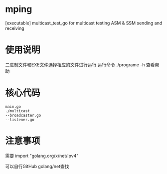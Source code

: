 # mping
[executable] multicast_test_go for multicast testing ASM &amp; SSM sending and receiving

# 使用说明
二进制文件和EXE文件选择相应的文件进行运行
运行命令
    ./programe -h
查看帮助

# 核心代码
    main.go
    ./multicast
    --broadcaster.go
    --listener.go

# 注意事项

需要
    import "golang.org/x/net/ipv4"

可以自行GitHub golang/net查找
